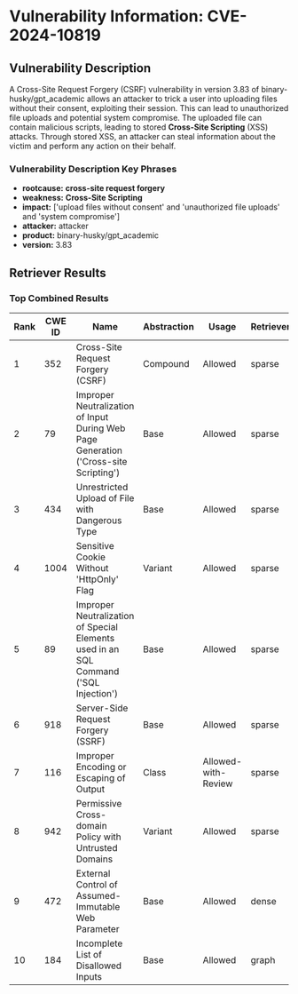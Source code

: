 # Vulnerability Information: CVE-2024-10819

## Vulnerability Description
A Cross-Site Request Forgery (CSRF) vulnerability in version 3.83 of binary-husky/gpt_academic allows an attacker to trick a user into uploading files without their consent, exploiting their session. This can lead to unauthorized file uploads and potential system compromise. The uploaded file can contain malicious scripts, leading to stored **Cross-Site Scripting** (XSS) attacks. Through stored XSS, an attacker can steal information about the victim and perform any action on their behalf.

### Vulnerability Description Key Phrases
- **rootcause:** **cross-site request forgery**
- **weakness:** **Cross-Site Scripting**
- **impact:** ['upload files without consent' and 'unauthorized file uploads' and 'system compromise']
- **attacker:** attacker
- **product:** binary-husky/gpt_academic
- **version:** 3.83

## Retriever Results

### Top Combined Results

| Rank | CWE ID | Name | Abstraction | Usage  | Retrievers | Individual Scores |
|------|--------|------|-------------|-------|------------|-------------------|
| 1 | 352 | Cross-Site Request Forgery (CSRF) | Compound | Allowed | sparse | 0.576 |
| 2 | 79 | Improper Neutralization of Input During Web Page Generation ('Cross-site Scripting') | Base | Allowed | sparse | 0.514 |
| 3 | 434 | Unrestricted Upload of File with Dangerous Type | Base | Allowed | sparse | 0.481 |
| 4 | 1004 | Sensitive Cookie Without 'HttpOnly' Flag | Variant | Allowed | sparse | 0.454 |
| 5 | 89 | Improper Neutralization of Special Elements used in an SQL Command ('SQL Injection') | Base | Allowed | sparse | 0.450 |
| 6 | 918 | Server-Side Request Forgery (SSRF) | Base | Allowed | sparse | 0.448 |
| 7 | 116 | Improper Encoding or Escaping of Output | Class | Allowed-with-Review | sparse | 0.439 |
| 8 | 942 | Permissive Cross-domain Policy with Untrusted Domains | Variant | Allowed | sparse | 0.429 |
| 9 | 472 | External Control of Assumed-Immutable Web Parameter | Base | Allowed | dense | 0.537 |
| 10 | 184 | Incomplete List of Disallowed Inputs | Base | Allowed | graph | 0.002 |

